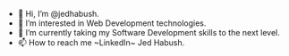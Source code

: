 - 👋 Hi, I’m @jedhabush.
- 👀 I’m interested in Web Development technologies.
- 🌱 I’m currently taking my Software Development skills to the next level.
- 📫 How to reach me ~LinkedIn~ Jed Habush.

<!---
jedhabush/jedhabush is a ✨ special ✨ repository because its `README.md` (this file) appears on your GitHub profile.
You can click the Preview link to take a look at your changes.
--->
